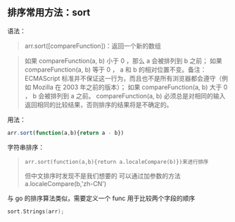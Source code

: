 



## 排序常用方法：sort

语法：

> arr.sort([compareFunction])：返回一个新的数组

> 如果 compareFunction(a, b) 小于 0 ，那么 a 会被排列到 b 之前；
> 如果 compareFunction(a, b) 等于 0 ， a 和 b 的相对位置不变。备注： ECMAScript 标准并不保证这一行为，而且也不是所有浏览器都会遵守（例如 Mozilla 在 2003 年之前的版本）；
> 如果 compareFunction(a, b) 大于 0 ， b 会被排列到 a 之前。
> compareFunction(a, b) 必须总是对相同的输入返回相同的比较结果，否则排序的结果将是不确定的。



用法：

```js
arr.sort(function(a,b){return a - b})
```



字符串排序：

> ```
> arr.sort(function(a,b){return a.localeCompare(b)})来进行排序
> ```
>
> 但中文排序时发现不是我们想要的 可以通过加参数的方法 a.localeCompare(b,'zh-CN')



与 go 的排序算法类似，需要定义一个 func 用于比较两个字段的顺序

```go
sort.Strings(arr);
```

